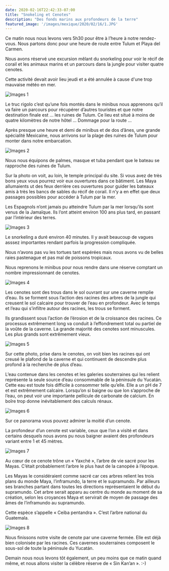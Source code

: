 ```yaml
---
date: 2020-02-16T22:42:33-07:00
title: "Snokeling et Cenotes"
description: "Des fonds marins aux profondeurs de la terre"
featured_image: '/images/mexique/2020/02/16/1.JPG'
---
```


Ce matin nous nous levons vers 5h30 pour être à l’heure à notre rendez-vous. Nous partons donc pour une heure de route entre Tulum et Playa del Carmen. 

Nous avons réservé une excursion mêlant du snorkeling pour voir le récif de corail et les animaux marins et un parcours dans la jungle pour visiter quatre cenotes. 

Cette activité devait avoir lieu jeudi et a été annulée à cause d'une trop mauvaise météo en mer. 

![Images 1](/images/mexique/2020/02/16/1.JPG)

Le truc rigolo c’est qu’une fois montés dans le minibus nous apprenons qu’il va faire un parcours pour récupérer d’autres touristes et que notre destination finale est ... les ruines de Tulum. Ce lieu est situé à moins de quatre kilomètres de notre hôtel ... Dommage pour la route ...

Après presque une heure et demi de minibus et de dos d’ânes, une grande spécialité Mexicaine, nous arrivons sur la plage des ruines de Tulum pour monter dans notre embarcation. 

![Images 2](/images/mexique/2020/02/16/2.JPG)

Nous nous équipons de palmes, masque et tuba pendant que le bateau se rapproche des ruines de Tulum. 

Sur la photo on voit, au loin, le temple principal du site. Si vous avez de très bons yeux vous pourrez voir eux ouvertures dans ce bâtiment. Les Maya allumaients ut des feux derrière ces ouvertures pour guider les bateaux amis à très les bancs de sables du récif de corail. Il n’y a en effet que deux passages possibles pour accéder à Tulum par la mer. 

Les Espagnols n’ont jamais pu atteindre Tulum par la mer lorsqu’ils sont venus de la Jamaïque. Ils l’ont atteint environ 100 ans plus tard, en passant par l’intérieur des terres. 

![Images 3](/images/mexique/2020/02/16/3.JPG)

Le snorkeling a duré environ 40 minutes. Il y avait beaucoup de vagues asssez importantes rendant parfois la progression compliquée. 

Nous n’avons pas vu les tortues tant espérées mais nous avons vu de belles raies pastenague et pas mal de poissons tropicaux. 

Nous reprenons le minibus pour nous rendre dans une réserve comptant un nombre impressionnant de cenotes. 

![Images 4](/images/mexique/2020/02/16/4.JPG)

Les cenotes sont des trous dans le sol ouvrant sur une caverne remplie d’eau. Ils se forment sous l’action des racines des arbres de la jungle qui creusent le sol calcaire pour trouver de l’eau en profondeur. Avec le temps et l’eau qui s’infiltre autour des racines, les trous se forment. 

Ils grandissent sous l’action de l’érosion et de la croissance des racines. Ce processus extrêmement long va conduit à l’effondrement total ou partiel de la voûte de la caverne. La grande majorité des cenotes sont minuscules. Les plus grands sont extrêmement vieux. 

![Images 5](/images/mexique/2020/02/16/5.JPG)

Sur cette photo, prise dans le cenotes, on voit bien les racines qui ont creusé le plafond de la caverne et qui continuent de descendre plus profond à la recherche de plus d’eau. 

L’eau contenue dans les cenotes et les galeries souterraines qui les relient représente la seule source d’eau consommable de la péninsule du Yucatán. Cette eau est toute fois difficile à consommer telle qu’elle. Elle a un pH de 7 et est extrêmement calcaire. Lorsqu’on si baigne ou que lon s’approche de l’eau, on peut voir une importante pellicule de carbonate de calcium. En boîre trop donne inévitablement des calculs rénaux. 

![Images 6](/images/mexique/2020/02/16/6.JPG)

Sur ce panorama vous pouvez admirer la moitié d’un cenote. 

La profondeur d’un cenote est variable, ceux que l’on a visité et dans certains desquels nous avons pu nous baigner avaient des profondeurs variant entre 1 et 45 mètres. 

![Images 7](/images/mexique/2020/02/16/7.JPG)

Au cœur de ce cenote trône un « Yaxché », l’arbre de vie sacré pour les Mayas. C’était probablement l’arbre le plus haut de la canopée à l’époque. 

Les Mayas le considéraient comme sacré car ces arbres relient les trois plans du monde Maya, l’inframundo, la terre et le supramundo. Par ailleurs ses branches partant dans toutes les directions représentaient le début du  supramundo. Cet arbre serait apparu au centre du monde au moment de sa création, selon les croyances Maya et servirait de moyen de passage des âmes de l’inframundo au supramundo. 

Cette espèce s’appelle « Ceiba pentandra ». C’est l’arbre national du Guatemala. 

![Images 8](/images/mexique/2020/02/16/8.JPG)

Nous finissons notre visite de cenote par une caverne fermée. Elle est déjà bien colonisée par les racines. Ces cavernes souterraines composent le sous-sol de toute la péninsule du Yucatán. 

Demain nous nous levons tôt également, un peu moins que ce matin quand même, et nous allons visiter la célèbre réserve de « Sin Kan’an ». :-)